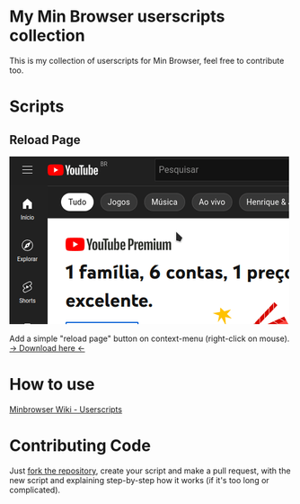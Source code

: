# My Min Browser userscripts collection
This is my collection of userscripts for Min Browser, feel free to contribute too.


# Scripts

## Reload Page

![teste!](./screenshots/ReloadPage-01.gif)

Add a simple "reload page" button on context-menu (right-click on mouse).
[-> Download here <-](./userscripts/ReloadPage.js)


# How to use
[Minbrowser Wiki - Userscripts](https://github.com/minbrowser/min/wiki/userscripts)

# Contributing Code
Just [fork the repository](https://github.com/mblithium/my-min-userscripts-collection/fork), create your script and make a pull request, with the new script and explaining step-by-step how it works (if it's too long or complicated).
